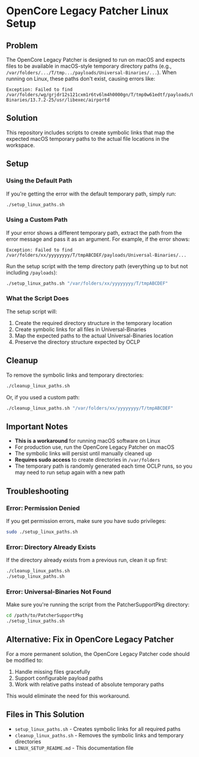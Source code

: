 # OpenCore Legacy Patcher Linux Setup

## Problem

The OpenCore Legacy Patcher is designed to run on macOS and expects files to be available in macOS-style temporary directory paths (e.g., `/var/folders/.../T/tmp.../payloads/Universal-Binaries/...`). When running on Linux, these paths don't exist, causing errors like:

```
Exception: Failed to find /var/folders/wg/grjdr12s121cxm1r6tv6lm4h0000gn/T/tmp0w61edtf/payloads/Universal-Binaries/13.7.2-25/usr/libexec/airportd
```

## Solution

This repository includes scripts to create symbolic links that map the expected macOS temporary paths to the actual file locations in the workspace.

## Setup

### Using the Default Path

If you're getting the error with the default temporary path, simply run:

```bash
./setup_linux_paths.sh
```

### Using a Custom Path

If your error shows a different temporary path, extract the path from the error message and pass it as an argument. For example, if the error shows:

```
Exception: Failed to find /var/folders/xx/yyyyyyyy/T/tmpABCDEF/payloads/Universal-Binaries/...
```

Run the setup script with the temp directory path (everything up to but not including `/payloads`):

```bash
./setup_linux_paths.sh "/var/folders/xx/yyyyyyyy/T/tmpABCDEF"
```

### What the Script Does

The setup script will:
1. Create the required directory structure in the temporary location
2. Create symbolic links for all files in Universal-Binaries
3. Map the expected paths to the actual Universal-Binaries location
4. Preserve the directory structure expected by OCLP

## Cleanup

To remove the symbolic links and temporary directories:

```bash
./cleanup_linux_paths.sh
```

Or, if you used a custom path:

```bash
./cleanup_linux_paths.sh "/var/folders/xx/yyyyyyyy/T/tmpABCDEF"
```

## Important Notes

- **This is a workaround** for running macOS software on Linux
- For production use, run the OpenCore Legacy Patcher on macOS
- The symbolic links will persist until manually cleaned up
- **Requires sudo access** to create directories in `/var/folders`
- The temporary path is randomly generated each time OCLP runs, so you may need to run setup again with a new path

## Troubleshooting

### Error: Permission Denied

If you get permission errors, make sure you have sudo privileges:

```bash
sudo ./setup_linux_paths.sh
```

### Error: Directory Already Exists

If the directory already exists from a previous run, clean it up first:

```bash
./cleanup_linux_paths.sh
./setup_linux_paths.sh
```

### Error: Universal-Binaries Not Found

Make sure you're running the script from the PatcherSupportPkg directory:

```bash
cd /path/to/PatcherSupportPkg
./setup_linux_paths.sh
```

## Alternative: Fix in OpenCore Legacy Patcher

For a more permanent solution, the OpenCore Legacy Patcher code should be modified to:
1. Handle missing files gracefully
2. Support configurable payload paths
3. Work with relative paths instead of absolute temporary paths

This would eliminate the need for this workaround.

## Files in This Solution

- `setup_linux_paths.sh` - Creates symbolic links for all required paths
- `cleanup_linux_paths.sh` - Removes the symbolic links and temporary directories
- `LINUX_SETUP_README.md` - This documentation file

